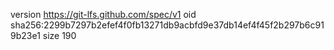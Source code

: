 version https://git-lfs.github.com/spec/v1
oid sha256:2299b7297b2efef4f0fb13271db9acbfd9e37db14ef4f45f2b297b6c919b23e1
size 190
